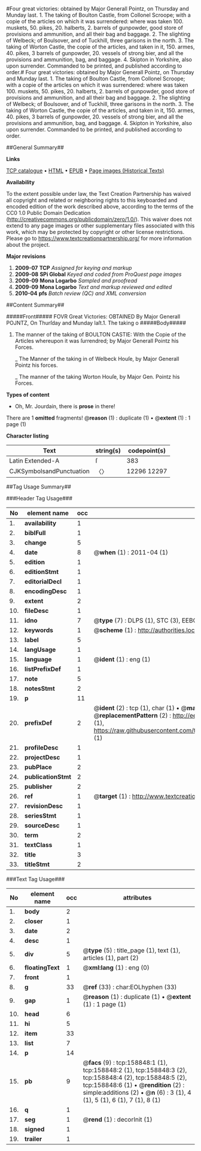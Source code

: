 #Four great victories: obtained by Major Generall Pointz, on Thursday and Munday last. 1. The taking of Boulton Castle, from Collonel Scroope; with a copie of the articles on which it was surrendered: where was taken 100. muskets, 50. pikes, 20. halberts, 2. barrels of gunpowder, good store of provisions and ammunition, and all their bag and baggage. 2. The slighting of Welbeck; of Boulsover, and of Tuckhill, three garisons in the north. 3. The taking of Worton Castle, the copie of the articles, and taken in it, 150. armes, 40. pikes, 3 barrels of gunpowder, 20. vessels of strong bier, and all the provisions and ammunition, bag, and baggage. 4. Skipton in Yorkshire, also upon surrender. Commanded to be printed, and published according to order.#
Four great victories: obtained by Major Generall Pointz, on Thursday and Munday last. 1. The taking of Boulton Castle, from Collonel Scroope; with a copie of the articles on which it was surrendered: where was taken 100. muskets, 50. pikes, 20. halberts, 2. barrels of gunpowder, good store of provisions and ammunition, and all their bag and baggage. 2. The slighting of Welbeck; of Boulsover, and of Tuckhill, three garisons in the north. 3. The taking of Worton Castle, the copie of the articles, and taken in it, 150. armes, 40. pikes, 3 barrels of gunpowder, 20. vessels of strong bier, and all the provisions and ammunition, bag, and baggage. 4. Skipton in Yorkshire, also upon surrender. Commanded to be printed, and published according to order.

##General Summary##

**Links**

[TCP catalogue](http://www.ota.ox.ac.uk/tcp/)  • 
[HTML](http://tei.it.ox.ac.uk/tcp/Texts-HTML/free/A84/A84744.html)  • 
[EPUB](http://tei.it.ox.ac.uk/tcp/Texts-EPUB/free/A84/A84744.epub) • 
[Page images (Historical Texts)](https://historicaltexts.jisc.ac.uk/eebo-99861176e)

**Availability**

To the extent possible under law, the Text Creation Partnership has waived all copyright and related or neighboring rights to this keyboarded and encoded edition of the work described above, according to the terms of the CC0 1.0 Public Domain Dedication (http://creativecommons.org/publicdomain/zero/1.0/). This waiver does not extend to any page images or other supplementary files associated with this work, which may be protected by copyright or other license restrictions. Please go to https://www.textcreationpartnership.org/ for more information about the project.

**Major revisions**

1. __2009-07__ __TCP__ *Assigned for keying and markup*
1. __2009-08__ __SPi Global__ *Keyed and coded from ProQuest page images*
1. __2009-09__ __Mona Logarbo__ *Sampled and proofread*
1. __2009-09__ __Mona Logarbo__ *Text and markup reviewed and edited*
1. __2010-04__ __pfs__ *Batch review (QC) and XML conversion*

##Content Summary##

#####Front#####
FOVR Great Victories: OBTAINED By Major Generall POJNTZ, On Thurſday and Munday laſt.1. The taking o
#####Body#####

1. The manner of the taking of BOULTON CASTIE: With the Copie of the Articles whereupon it was ſurrendred; by Major Generall Pointz his Forces.

    _ The Manner of the taking in of Welbeck Houſe, by Major Generall Pointz his forces.

    _ The manner of the taking Worton Houſe, by Major Gen. Pointz his Forces.

**Types of content**

  * Oh, Mr. Jourdain, there is **prose** in there!

There are 1 **omitted** fragments! 
 @__reason__ (1) : duplicate (1)  •  @__extent__ (1) : 1 page (1)

**Character listing**


|Text|string(s)|codepoint(s)|
|---|---|---|
|Latin Extended-A|ſ|383|
|CJKSymbolsandPunctuation|〈〉|12296 12297|

##Tag Usage Summary##

###Header Tag Usage###

|No|element name|occ|attributes|
|---|---|---|---|
|1.|__availability__|1||
|2.|__biblFull__|1||
|3.|__change__|5||
|4.|__date__|8| @__when__ (1) : 2011-04 (1)|
|5.|__edition__|1||
|6.|__editionStmt__|1||
|7.|__editorialDecl__|1||
|8.|__encodingDesc__|1||
|9.|__extent__|2||
|10.|__fileDesc__|1||
|11.|__idno__|7| @__type__ (7) : DLPS (1), STC (3), EEBO-CITATION (1), PROQUEST (1), VID (1)|
|12.|__keywords__|1| @__scheme__ (1) : http://authorities.loc.gov/ (1)|
|13.|__label__|5||
|14.|__langUsage__|1||
|15.|__language__|1| @__ident__ (1) : eng (1)|
|16.|__listPrefixDef__|1||
|17.|__note__|5||
|18.|__notesStmt__|2||
|19.|__p__|11||
|20.|__prefixDef__|2| @__ident__ (2) : tcp (1), char (1)  •  @__matchPattern__ (2) : ([0-9\-]+):([0-9IVX]+) (1), (.+) (1)  •  @__replacementPattern__ (2) : http://eebo.chadwyck.com/downloadtiff?vid=$1&page=$2 (1), https://raw.githubusercontent.com/textcreationpartnership/Texts/master/tcpchars.xml#$1 (1)|
|21.|__profileDesc__|1||
|22.|__projectDesc__|1||
|23.|__pubPlace__|2||
|24.|__publicationStmt__|2||
|25.|__publisher__|2||
|26.|__ref__|1| @__target__ (1) : http://www.textcreationpartnership.org/docs/. (1)|
|27.|__revisionDesc__|1||
|28.|__seriesStmt__|1||
|29.|__sourceDesc__|1||
|30.|__term__|2||
|31.|__textClass__|1||
|32.|__title__|3||
|33.|__titleStmt__|2||


###Text Tag Usage###

|No|element name|occ|attributes|
|---|---|---|---|
|1.|__body__|2||
|2.|__closer__|1||
|3.|__date__|2||
|4.|__desc__|1||
|5.|__div__|5| @__type__ (5) : title_page (1), text (1), articles (1), part (2)|
|6.|__floatingText__|1| @__xml:lang__ (1) : eng (0)|
|7.|__front__|1||
|8.|__g__|33| @__ref__ (33) : char:EOLhyphen (33)|
|9.|__gap__|1| @__reason__ (1) : duplicate (1)  •  @__extent__ (1) : 1 page (1)|
|10.|__head__|6||
|11.|__hi__|5||
|12.|__item__|33||
|13.|__list__|7||
|14.|__p__|14||
|15.|__pb__|9| @__facs__ (9) : tcp:158848:1 (1), tcp:158848:2 (1), tcp:158848:3 (2), tcp:158848:4 (2), tcp:158848:5 (2), tcp:158848:6 (1)  •  @__rendition__ (2) : simple:additions (2)  •  @__n__ (6) : 3 (1), 4 (1), 5 (1), 6 (1), 7 (1), 8 (1)|
|16.|__q__|1||
|17.|__seg__|1| @__rend__ (1) : decorInit (1)|
|18.|__signed__|1||
|19.|__trailer__|1||
